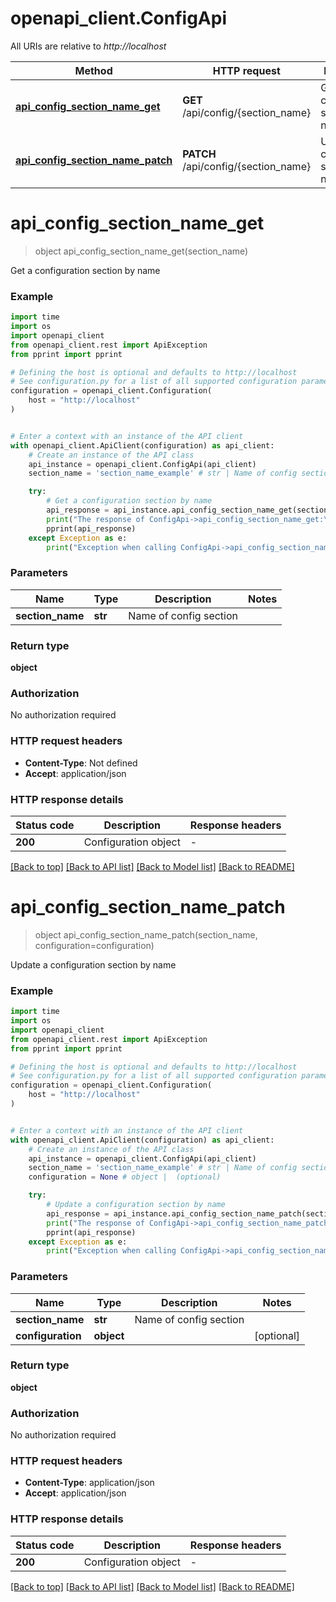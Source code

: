 # openapi_client.ConfigApi

All URIs are relative to *http://localhost*

Method | HTTP request | Description
------------- | ------------- | -------------
[**api_config_section_name_get**](ConfigApi.md#api_config_section_name_get) | **GET** /api/config/{section_name} | Get a configuration section by name
[**api_config_section_name_patch**](ConfigApi.md#api_config_section_name_patch) | **PATCH** /api/config/{section_name} | Update a configuration section by name


# **api_config_section_name_get**
> object api_config_section_name_get(section_name)

Get a configuration section by name

### Example


```python
import time
import os
import openapi_client
from openapi_client.rest import ApiException
from pprint import pprint

# Defining the host is optional and defaults to http://localhost
# See configuration.py for a list of all supported configuration parameters.
configuration = openapi_client.Configuration(
    host = "http://localhost"
)


# Enter a context with an instance of the API client
with openapi_client.ApiClient(configuration) as api_client:
    # Create an instance of the API class
    api_instance = openapi_client.ConfigApi(api_client)
    section_name = 'section_name_example' # str | Name of config section

    try:
        # Get a configuration section by name
        api_response = api_instance.api_config_section_name_get(section_name)
        print("The response of ConfigApi->api_config_section_name_get:\n")
        pprint(api_response)
    except Exception as e:
        print("Exception when calling ConfigApi->api_config_section_name_get: %s\n" % e)
```



### Parameters


Name | Type | Description  | Notes
------------- | ------------- | ------------- | -------------
 **section_name** | **str**| Name of config section | 

### Return type

**object**

### Authorization

No authorization required

### HTTP request headers

 - **Content-Type**: Not defined
 - **Accept**: application/json

### HTTP response details

| Status code | Description | Response headers |
|-------------|-------------|------------------|
**200** | Configuration object |  -  |

[[Back to top]](#) [[Back to API list]](../README.md#documentation-for-api-endpoints) [[Back to Model list]](../README.md#documentation-for-models) [[Back to README]](../README.md)

# **api_config_section_name_patch**
> object api_config_section_name_patch(section_name, configuration=configuration)

Update a configuration section by name

### Example


```python
import time
import os
import openapi_client
from openapi_client.rest import ApiException
from pprint import pprint

# Defining the host is optional and defaults to http://localhost
# See configuration.py for a list of all supported configuration parameters.
configuration = openapi_client.Configuration(
    host = "http://localhost"
)


# Enter a context with an instance of the API client
with openapi_client.ApiClient(configuration) as api_client:
    # Create an instance of the API class
    api_instance = openapi_client.ConfigApi(api_client)
    section_name = 'section_name_example' # str | Name of config section
    configuration = None # object |  (optional)

    try:
        # Update a configuration section by name
        api_response = api_instance.api_config_section_name_patch(section_name, configuration=configuration)
        print("The response of ConfigApi->api_config_section_name_patch:\n")
        pprint(api_response)
    except Exception as e:
        print("Exception when calling ConfigApi->api_config_section_name_patch: %s\n" % e)
```



### Parameters


Name | Type | Description  | Notes
------------- | ------------- | ------------- | -------------
 **section_name** | **str**| Name of config section | 
 **configuration** | **object**|  | [optional] 

### Return type

**object**

### Authorization

No authorization required

### HTTP request headers

 - **Content-Type**: application/json
 - **Accept**: application/json

### HTTP response details

| Status code | Description | Response headers |
|-------------|-------------|------------------|
**200** | Configuration object |  -  |

[[Back to top]](#) [[Back to API list]](../README.md#documentation-for-api-endpoints) [[Back to Model list]](../README.md#documentation-for-models) [[Back to README]](../README.md)

